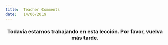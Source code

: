 ```yaml
---
title:  Teacher Comments
date:   14/06/2019
---
```


### <center>Todavía estamos trabajando en esta lección. Por favor, vuelva más tarde.</center>